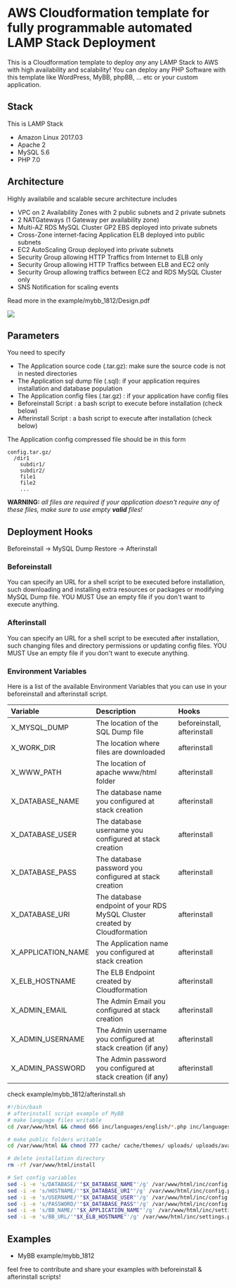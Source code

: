 # AWS Cloudformation template for fully programmable automated LAMP Stack Deployment

This is a Cloudformation template to deploy *any* any LAMP Stack to AWS with high availability and scalability! You can deploy any PHP Software with this template like WordPress, MyBB, phpBB, ... etc or your custom application.

## Stack

This is LAMP Stack
- Amazon Linux 2017.03
- Apache 2
- MySQL 5.6
- PHP 7.0

## Architecture

Highly availabile and scalable secure architecture includes

- VPC on 2 Availability Zones with 2 public subnets and 2 private subnets
- 2 NATGateways (1 Gateway per availability zone)
- Multi-AZ RDS MySQL Cluster GP2 EBS deployed into private subnets
- Cross-Zone internet-facing Application ELB deployed into public subnets
- EC2 AutoScaling Group deployed into private subnets
- Security Group allowing HTTP Traffics from Internet to ELB only
- Security Group allowing HTTP Traffics between ELB and EC2 only
- Security Group allowing traffics between EC2 and RDS MySQL Cluster only
- SNS Notification for scaling events

Read more in the example/mybb_1812/Design.pdf

[<img src="https://s3.amazonaws.com/cloudformation-examples/cloudformation-launch-stack.png">](https://console.aws.amazon.com/cloudformation/home?region=us-east-1#/stacks/new?stackName=lamp-stack&templateURL=https://raw.githubusercontent.com/REI-Systems/demo-codewithme-cloudformation/master/lamp.cf.template.json)


## Parameters

You need to specify
- The Application source code (.tar.gz): make sure the source code is not in nested directories
- The Application sql dump file (.sql): if your application requires installation and database population
- The Application config files (.tar.gz) : if your application have config files
- Beforeinstall Script : a bash script to execute before installation (check below)
- Afterinstall Script : a bash script to execute after installation (check below)

The Application config compressed file should be in this form

```
config.tar.gz/
  /dir1
    subdir1/
    subdir2/
    file1
    file2
    ...
```

**WARNING:** *all files are required if your application doesn't require any of these files, make sure to use empty **valid** files!*

## Deployment Hooks

Beforeinstall -> MySQL Dump Restore -> Afterinstall

### Beforeinstall

You can specify an URL for a shell script to be executed before installation, such downloading and installing extra resources or packages or modifying MySQL Dump file. YOU MUST Use an empty file if you don't want to execute anything.

### Afterinstall

You can specify an URL for a shell script to be executed after installation, such changing files and directory permissions or updating config files. YOU MUST Use an empty file if you don't want to execute anything.

### Environment Variables

Here is a list of the available Environment Variables that you can use in your beforeinstall and afterinstall script.

| Variable           | Description                                                               | Hooks                       |
| :----------------- | :------------------------------------------------------------------------ | :-------------------------- |
| X_MYSQL_DUMP       | The location of the SQL Dump file                                         | beforeinstall, afterinstall |
| X_WORK_DIR         | The location where files are downloaded                                   | afterinstall                |
| X_WWW_PATH         | The location of apache www/html folder                                    | afterinstall                |
| X_DATABASE_NAME    | The database name you configured at stack creation                        | afterinstall                |
| X_DATABASE_USER    | The database username you configured at stack creation                    | afterinstall                |
| X_DATABASE_PASS    | The database password you configured at stack creation                    | afterinstall                |
| X_DATABASE_URI     | The database endpoint of your RDS MySQL Cluster created by Cloudformation | afterinstall                |
| X_APPLICATION_NAME | The Application name you configured at stack creation                     | afterinstall                |
| X_ELB_HOSTNAME     | The ELB Endpoint created by Cloudformation                                | afterinstall                |
| X_ADMIN_EMAIL      | The Admin Email you configured at stack creation                          | afterinstall                |
| X_ADMIN_USERNAME   | The Admin username you configured at stack creation (if any)              | afterinstall                |
| X_ADMIN_PASSWORD   | The Admin password you configured at stack creation (if any)              | afterinstall                |

check example/mybb_1812/afterinstall.sh

```bash
#!/bin/bash
# afterinstall script example of MyBB
# make language files writable
cd /var/www/html && chmod 666 inc/languages/english/*.php inc/languages/english/admin/*.php

# make public folders writable
cd /var/www/html && chmod 777 cache/ cache/themes/ uploads/ uploads/avatars/ admin/backups/

# delete installation directory
rm -rf /var/www/html/install

# Set config variables
sed -i -e 's/DATABASE/'"$X_DATABASE_NAME"'/g' /var/www/html/inc/config.php
sed -i -e 's/HOSTNAME/'"$X_DATABASE_URI"'/g' /var/www/html/inc/config.php
sed -i -e 's/USERNAME/'"$X_DATABASE_USER"'/g' /var/www/html/inc/config.php
sed -i -e 's/PASSWORD/'"$X_DATABASE_PASS"'/g' /var/www/html/inc/config.php
sed -i -e 's/BB_NAME/'"$X_APPLICATION_NAME"'/g' /var/www/html/inc/settings.php
sed -i -e 's/BB_URL/'"$X_ELB_HOSTNAME"'/g' /var/www/html/inc/settings.php
```

## Examples

- MyBB example/mybb_1812

feel free to contribute and share your examples with beforeinstall & afterinstall scripts!